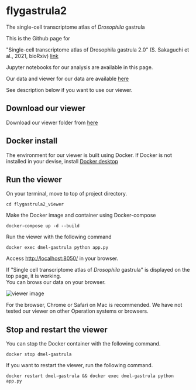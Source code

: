 # flygastrula2
The single-cell transcriptome atlas of *Drosophila* gastrula

This is the Github page for

"Single-cell transcriptome atlas of Drosophila gastrula 2.0" (S. Sakaguchi et al., 2021, bioRxiv)
[link](https://www.biorxiv.org/content/10.1101/2021.12.27.474293v1)

Jupyter notebooks for our analysis are available in this page.

Our data and viewer for our data are available [here](http://example.com)

See description below if you want to use our viewer.

## Download our viewer

Download our viewer folder from [here](http://example.com)

## Docker install

The environment for our viewer is built using Docker. If Docker is not installed in your devise, install [Docker desktop](https://docs.docker.com/engine/install/)

## Run the viewer

On your terminal, move to top of project directory.
```
cd flygastrula2_viewer
```

Make the Docker image and container using Docker-compose

```
docker-compose up -d --build  
```

Run the viewer with the following command

```
docker exec dmel-gastrula python app.py
```

Access [http://localhost:8050/](http://localhost:8050/) in your browser.

If "Single cell transcriptome atlas of *Drosophila* gastrula" is displayed on the top page, it is working.  
You can brows our data on your browser.

![viewer image](./viewer.png)

For the browser, Chrome or Safari on Mac is recommended. We have not tested our viewer on other Operation systems or browsers.

## Stop and restart the viewer
You can stop the Docker container with the following command.
```
docker stop dmel-gastrula
```

If you want to restart the viewer, run the following command.
```
docker restart dmel-gastrula && docker exec dmel-gastrula python app.py
```
